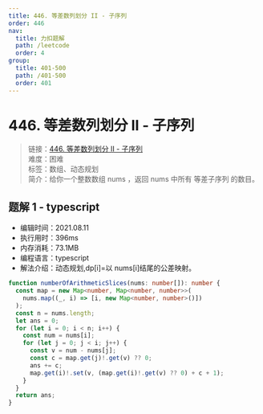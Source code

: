 ```yaml
---
title: 446. 等差数列划分 II - 子序列
order: 446
nav:
  title: 力扣题解
  path: /leetcode
  order: 4
group:
  title: 401-500
  path: /401-500
  order: 401
---
```


# 446. 等差数列划分 II - 子序列

> 链接：[446. 等差数列划分 II - 子序列](https://leetcode-cn.com/problems/arithmetic-slices-ii-subsequence/)  
> 难度：困难  
> 标签：数组、动态规划  
> 简介：给你一个整数数组 nums ，返回 nums 中所有 等差子序列 的数目。

## 题解 1 - typescript

- 编辑时间：2021.08.11
- 执行用时：396ms
- 内存消耗：73.1MB
- 编程语言：typescript
- 解法介绍：动态规划,dp[i]=以 nums[i]结尾的公差映射。

```typescript
function numberOfArithmeticSlices(nums: number[]): number {
  const map = new Map<number, Map<number, number>>(
    nums.map((_, i) => [i, new Map<number, number>()])
  );
  const n = nums.length;
  let ans = 0;
  for (let i = 0; i < n; i++) {
    const num = nums[i];
    for (let j = 0; j < i; j++) {
      const v = num - nums[j];
      const c = map.get(j)!.get(v) ?? 0;
      ans += c;
      map.get(i)!.set(v, (map.get(i)!.get(v) ?? 0) + c + 1);
    }
  }
  return ans;
}
```
